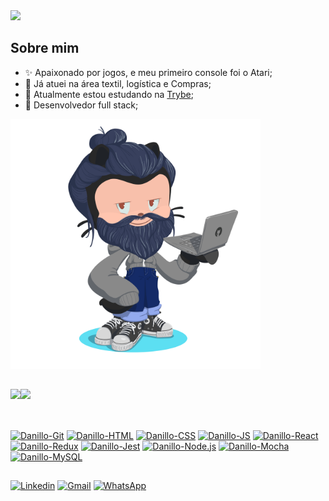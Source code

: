 <div>
  <img src="https://readme-typing-svg.herokuapp.com?color=F0F6FC&lines=Ol%C3%A1%2C+eu+sou+o+Danillo%2C;Bem-vindo+ao+meu+GitHub!" />
</div>

<div style="display: flex; flex-wrap: wrap">
  <div>
    <h2>Sobre mim</h2>
    <ul>
      <li>✨ Apaixonado por jogos, e meu primeiro console foi o Atari;</li>
      <li>🤔 Já atuei na área textil, logística e Compras;</li>
      <li>🌱 Atualmente estou estudando na <a href="https://www.betrybe.com/" target="_blank">Trybe</a>;</li>
      <li>🔭 Desenvolvedor full stack;</li>
    </ul>
  </div>
  <div>
    <img width="400rem"src="./images/octocat-danillo.png" />
  </div>
</div>

##

<div style="display: flex; flex-wrap: wrap">
  <a href="https://github.com/danillogoncalves"><img height="180em" src="https://github-readme-stats.vercel.app/api?username=danillogoncalves&show_icons=true&theme=dark" /></a>
  <a href="https://github.com/danillogoncalves"><img height="180em" src="https://github-readme-stats.vercel.app/api/top-langs/?username=danillogoncalves&layout=compact&theme=dark" /></a>
</div>

##

<div><br/>
  <a href="https://github.com/danillogoncalves"><img alt="Danillo-Git" height="50px" width="60px" src="https://cdn.jsdelivr.net/gh/devicons/devicon/icons/git/git-original.svg" /></a>
  <a href="https://github.com/danillogoncalves"><img alt="Danillo-HTML" height="50px" width="60px" src="https://cdn.jsdelivr.net/gh/devicons/devicon/icons/html5/html5-original.svg" /></a>
  <a href="https://github.com/danillogoncalves"><img alt="Danillo-CSS" height="50px" width="60px" src="https://cdn.jsdelivr.net/gh/devicons/devicon/icons/css3/css3-original.svg" /></a>
  <a href="https://github.com/danillogoncalves"><img alt="Danillo-JS" height="50px" width="60px" src="https://cdn.jsdelivr.net/gh/devicons/devicon/icons/javascript/javascript-original.svg" /></a>
  <a href="https://github.com/danillogoncalves"><img alt="Danillo-React" height="50px" width="60px" src="https://cdn.jsdelivr.net/gh/devicons/devicon/icons/react/react-original.svg" /></a>
  <a href="https://github.com/danillogoncalves"><img alt="Danillo-Redux" height="50px" width="60px" src="https://cdn.jsdelivr.net/gh/devicons/devicon/icons/redux/redux-original.svg" /></a>
  <a href="https://github.com/danillogoncalves"><img alt="Danillo-Jest" height="50px" width="60px" src="https://cdn.jsdelivr.net/gh/devicons/devicon/icons/jest/jest-plain.svg" /></a>
  <a href="https://github.com/danillogoncalves"><img alt="Danillo-Node.js" height="50px" width="60px" src="https://cdn.jsdelivr.net/gh/devicons/devicon/icons/nodejs/nodejs-original.svg" /></a>
  <a href="https://github.com/danillogoncalves"><img alt="Danillo-Mocha" height="50px" width="60px" src="https://cdn.jsdelivr.net/gh/devicons/devicon/icons/mocha/mocha-plain.svg" /></a>
  <a href="https://github.com/danillogoncalves"><img alt="Danillo-MySQL" height="50px" width="60px" src="https://cdn.jsdelivr.net/gh/devicons/devicon/icons/mysql/mysql-original.svg" /></a>
</div>

##

<div>
  <a href="https://www.linkedin.com/in/danillo-gon%C3%A7alves-batista/" target="_blank" rel="external"><img src="https://img.shields.io/badge/LinkedIn-0077B5?style=for-the-badge&logo=linkedin&logoColor=white" alt="Linkedin" /></a>
  <a href="mailto:danillogoncalves001@gmail.com" target="_blank"><img src="https://img.shields.io/badge/Gmail-D14836?style=for-the-badge&logo=gmail&logoColor=white" alt="Gmail" /></a>
  <a href="https://wa.link/ummnsk"><img src="https://img.shields.io/badge/WhatsApp-25D366?style=for-the-badge&logo=whatsapp&logoColor=white" alt="WhatsApp" /></a>
</div>

